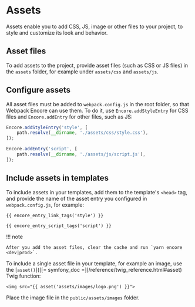 # Assets

Assets enable you to add CSS, JS, image or other files to your project,
to style and customize its look and behavior.

## Asset files

To add assets to the project, provide asset files (such as CSS or JS files)
in the `assets` folder, for example under `assets/css` and `assets/js`.

## Configure assets

All asset files must be added to `webpack.config.js` in the root folder,
so that Webpack Encore can use them.
To do it, use `Encore.addStyleEntry` for CSS files and `Encore.addEntry` for other files, such as JS:

``` js
Encore.addStyleEntry('style', [
    path.resolve(__dirname, './assets/css/style.css'),
]);

Encore.addEntry('script', [
    path.resolve(__dirname, './assets/js/script.js'),
]);
```

## Include assets in templates

To include assets in your templates, add them to the template's `<head>` tag,
and provide the name of the asset entry you configured in `webpack.config.js`, for example:

``` html+twig
{{ encore_entry_link_tags('style') }}

{{ encore_entry_script_tags('script') }}
```

!!! note

    After you add the asset files, clear the cache and run `yarn encore <dev|prod>`.

To include a single asset file in your template, for example an image,
use the [`asset()`]([[= symfony_doc =]]/reference/twig_reference.html#asset) Twig function:

``` html+twig
<img src="{{ asset('assets/images/logo.png') }}">
```

Place the image file in the `public/assets/images` folder.
